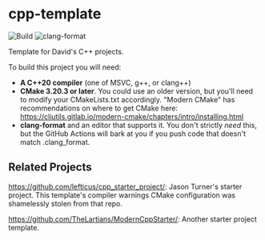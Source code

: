 # cpp-template

![Build](https://github.com/dholmes215/cpp-template/actions/workflows/build.yml/badge.svg) ![clang-format](https://github.com/dholmes215/cpp-template/actions/workflows/clang-format.yml/badge.svg)

Template for David's C++ projects.

To build this project you will need:

* **A C++20 compiler** (one of MSVC, g++, or clang++)
* **CMake 3.20.3 or later**.  You could use an older version, but you'll need to modify your CMakeLists.txt accordingly.  "Modern CMake" has recommendations on where to get CMake here: <https://cliutils.gitlab.io/modern-cmake/chapters/intro/installing.html>
* **clang-format** and an editor that supports it.  You don't strictly _need_ this, but the GitHub Actions will bark at you if you push code that doesn't match .clang_format.

## Related Projects

<https://github.com/lefticus/cpp_starter_project/>: Jason Turner's starter project.  This template's compiler warnings CMake configuration was shamelessly stolen from that repo.

<https://github.com/TheLartians/ModernCppStarter/>: Another starter project template.
